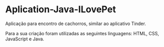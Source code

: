 # Aplication-Java-ILovePet

Aplicação para encontro de cachorros, similar ao aplicativo Tinder.

Para a sua criação foram utilizadas as seguintes linguagens: HTML, CSS, JavaScript e Java.
